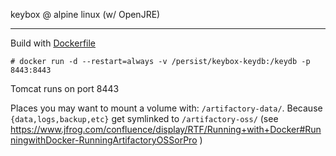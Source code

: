 keybox @ alpine linux (w/ OpenJRE)

---------------------

Build with [Dockerfile](https://github.com/jokester/Dockerfiles/blob/master/keybox/Dockerfile)

    # docker run -d --restart=always -v /persist/keybox-keydb:/keydb -p 8443:8443

Tomcat runs on port 8443

Places you may want to mount a volume with: `/artifactory-data/`. Because `{data,logs,backup,etc}` get symlinked to `/artifactory-oss/`
(see https://www.jfrog.com/confluence/display/RTF/Running+with+Docker#RunningwithDocker-RunningArtifactoryOSSorPro )
